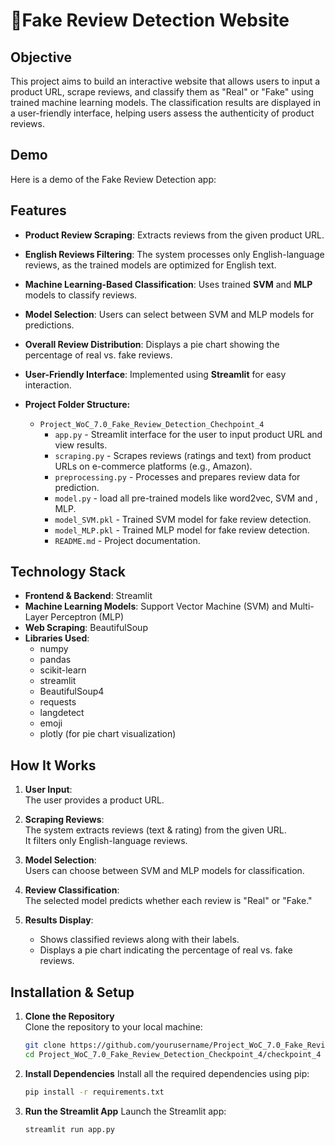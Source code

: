 # 🛒Fake Review Detection Website

## Objective

This project aims to build an interactive website that allows users to input a product URL, scrape reviews, and classify them as "Real" or "Fake" using trained machine learning models. The classification results are displayed in a user-friendly interface, helping users assess the authenticity of product reviews. 

## Demo

Here is a demo of the Fake Review Detection app:



## Features

- **Product Review Scraping**: Extracts reviews from the given product URL.
- **English Reviews Filtering**: The system processes only English-language reviews, as the trained models are optimized for English text.
- **Machine Learning-Based Classification**: Uses trained **SVM** and **MLP** models to classify reviews.
- **Model Selection**: Users can select between SVM and MLP models for predictions.
- **Overall Review Distribution**: Displays a pie chart showing the percentage of real vs. fake reviews.
- **User-Friendly Interface**: Implemented using **Streamlit** for easy interaction.

  
- **Project Folder Structure:**
  - `Project_WoC_7.0_Fake_Review_Detection_Chechpoint_4`
    - `app.py` - Streamlit interface for the user to input product URL and view results.
    - `scraping.py` - Scrapes reviews (ratings and text) from product URLs on e-commerce platforms (e.g., Amazon).
    - `preprocessing.py` - Processes and prepares review data for prediction.
    - `model.py` - load all pre-trained models like word2vec, SVM and , MLP.
    - `model_SVM.pkl` - Trained SVM model for fake review detection.
    - `model_MLP.pkl` - Trained MLP model for fake review detection.
    - `README.md` - Project documentation.


## Technology Stack

- **Frontend & Backend**: Streamlit
- **Machine Learning Models**: Support Vector Machine (SVM) and Multi-Layer Perceptron (MLP)
- **Web Scraping**: BeautifulSoup
- **Libraries Used**:
  - numpy
  - pandas
  - scikit-learn
  - streamlit
  - BeautifulSoup4
  - requests
  - langdetect
  - emoji
  - plotly (for pie chart visualization)

## How It Works

1. **User Input**:  
   The user provides a product URL.

2. **Scraping Reviews**:  
   The system extracts reviews (text & rating) from the given URL.  
   It filters only English-language reviews.

3. **Model Selection**:  
   Users can choose between SVM and MLP models for classification.

4. **Review Classification**:  
   The selected model predicts whether each review is "Real" or "Fake."

5. **Results Display**:  
   - Shows classified reviews along with their labels.
   - Displays a pie chart indicating the percentage of real vs. fake reviews.

## Installation & Setup

1. **Clone the Repository**  
   Clone the repository to your local machine:
   ```bash
   git clone https://github.com/yourusername/Project_WoC_7.0_Fake_Review_Detection_Checkpoint_4.git
   cd Project_WoC_7.0_Fake_Review_Detection_Checkpoint_4/checkpoint_4
2. **Install Dependencies**
  Install all the required dependencies using pip:
   ```bash
   pip install -r requirements.txt
3. **Run the Streamlit App**
   Launch the Streamlit app:
   ```bash
   streamlit run app.py





   
